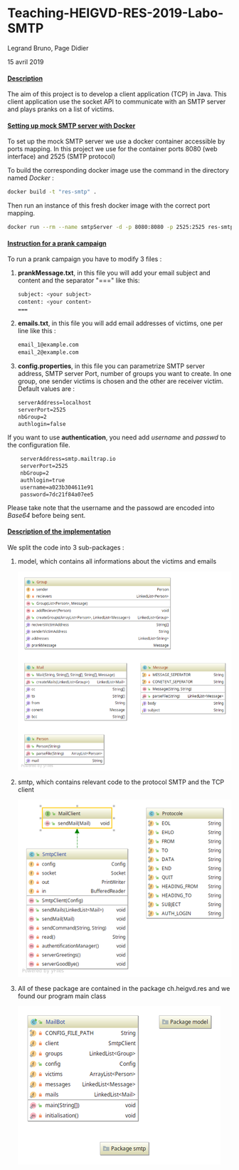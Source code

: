 # Teaching-HEIGVD-RES-2019-Labo-SMTP

Legrand Bruno, Page Didier

15 avril 2019

#### <u>Description</u>

The aim of this project is to develop a client application (TCP) in Java. This client application use the socket API to communicate with an SMTP server and plays pranks on a list of victims.



#### <u>Setting up mock SMTP server with Docker</u>

To set up the mock SMTP server we use a docker container accessible by ports mapping. In this project we use for the container ports 8080 (web interface) and 2525 (SMTP protocol) 

To build the corresponding docker image use the command in the directory named *Docker* :

```bash
docker build -t "res-smtp" .
```

Then run an instance of this fresh docker image with the correct port mapping.

```bash
docker run --rm --name smtpServer -d -p 8080:8080 -p 2525:2525 res-smtp

```

#### <u>Instruction for a prank campaign</u>

To run a prank campaign you have to modify 3 files : 

1. **prankMessage.txt**, in this file you will add your email subject and content and the separator "===" like this:

   ```bash
   subject: <your subject>
   content: <your content>
   ===
   ```

2. **emails.txt**, in this file you will add email addresses of victims, one per line like this :

   ```bash
   email_1@example.com
   email_2@example.com
   ```

   

3. **config.properties**, in this file you can parametrize SMTP server address, SMTP server Port, number of groups you want to create. In one group, one sender victims is chosen and the other are receiver victim. Default values are :

   ```properties
   serverAddress=localhost
   serverPort=2525
   nbGroup=2
   authlogin=false
   ```


If you want to use **authentication**, you need add *username* and *passwd* to the configuration file. 

```properties
    serverAddress=smtp.mailtrap.io
    serverPort=2525
    nbGroup=2
    authlogin=true
    username=a023b304611e91
    password=7dc21f84a07ee5
```

Please take note that the username and the passowd are encoded into *Base64* before being sent.

#### <u>Description of the implementation</u>

We split the code into 3 sub-packages :


1. model, which contains all informations about the victims and emails

   ![](figures/model.png)

2. smtp, which contains relevant code to the protocol SMTP and the TCP client

   ![](figures/SMTP.png)

3. All of these package are contained in the package ch.heigvd.res and we found our program main class

    ![](figures/MailBot.png)



